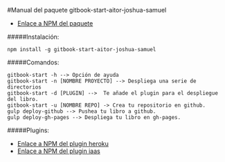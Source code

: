 #Manual del paquete gitbook-start-aitor-joshua-samuel

* [Enlace a NPM del paquete](https://www.npmjs.com/package/gitbook-start-iaas-aitor-joshua-samuel)

#####Instalación:

```shell
npm install -g gitbook-start-aitor-joshua-samuel
```

#####Comandos:

```shell
gitbook-start -h --> Opción de ayuda
gitbook-start -n [NOMBRE PROYECTO] --> Despliega una serie de directorios
gitbook-start -d [PLUGIN] -->  Te añade el plugin para el despliegue del libro.
gitbook-start -u [NOMBRE REPO] -> Crea tu repositorio en github.
gulp deploy-github --> Pushea tu libro a github.
gulp deploy-gh-pages --> Despliega tu libro en gh-pages.
```

#####Plugins:


* [Enlace a NPM del plugin heroku](https://www.npmjs.com/package/gitbook-start-heroku-aitor-joshua-samuel)
* [Enlace a NPM del plugin iaas](https://www.npmjs.com/package/gitbook-start-iaas-ull-es-aitor-joshua-samuel)
